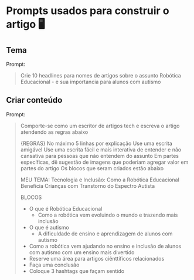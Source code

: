 # Prompts usados para construir o artigo 🖥️

## Tema
Prompt: <br>
>Crie 10 headlines para nomes de artigos sobre o assunto Robótica Educacional - e sua importancia para alunos com autismo

## Criar conteúdo
Prompt: <br>
>Comporte-se como um escritor de artigos tech e escreva o artigo atendendo as regras abaixo
>
>{REGRAS}
> No máximo 5 linhas por explicação
> Use uma escrita amigável
> Use uma escrita fácil e mais interativa de entender e não cansativa para pessoas que não entendem do assunto
> Em partes específicas, dê sugestão de imagens que poderiam agregar valor em partes do artigo
> Os blocos que seram criados estão abaixo
>
>MEU TEMA: Tecnologia e Inclusão: Como a Robótica Educacional Beneficia Crianças com Transtorno do Espectro Autista
>
>BLOCOS
>
>- O que é Robótica Educacional
>   - Como a robótica vem evoluindo o mundo e trazendo mais inclusão 
>- O que é autismo
>   - A dificuldade de ensino e aprendizagem de alunos com autismo
>- Como a robótica vem ajudando no ensino e inclusão de alunos com autismo com um ensino mais divertido
>- Reserve uma área para artigos ciênttíficos relacionados
>- Faça uma conclusão
>- Coloque 3 hashtags que façam sentido
